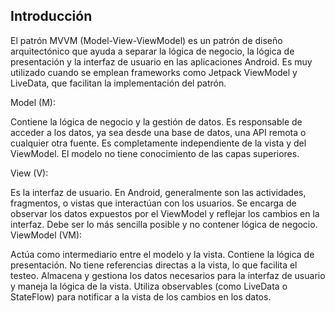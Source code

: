 ## Introducción 
El patrón MVVM (Model-View-ViewModel) es un patrón de diseño arquitectónico que ayuda a separar la lógica de negocio, la lógica de presentación y la interfaz de usuario en las aplicaciones Android. Es muy utilizado cuando se emplean frameworks como Jetpack ViewModel y LiveData, que facilitan la implementación del patrón.

Model (M):

Contiene la lógica de negocio y la gestión de datos. Es responsable de acceder a los datos, ya sea desde una base de datos, una API remota o cualquier otra fuente.
Es completamente independiente de la vista y del ViewModel. El modelo no tiene conocimiento de las capas superiores.

View (V):

Es la interfaz de usuario. En Android, generalmente son las actividades, fragmentos, o vistas que interactúan con los usuarios.
Se encarga de observar los datos expuestos por el ViewModel y reflejar los cambios en la interfaz.
Debe ser lo más sencilla posible y no contener lógica de negocio.
ViewModel (VM):

Actúa como intermediario entre el modelo y la vista.
Contiene la lógica de presentación. No tiene referencias directas a la vista, lo que facilita el testeo.
Almacena y gestiona los datos necesarios para la interfaz de usuario y maneja la lógica de la vista.
Utiliza observables (como LiveData o StateFlow) para notificar a la vista de los cambios en los datos.
